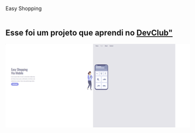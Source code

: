 <hi> Easy Shopping</h1>
<br>
<br>
<h2> Esse foi um projeto que aprendi no <a href="rodolfomori.com.br/devclub">DevClub"</a></h2>

<img src="https://github.com/alexsteixeira00/DEVCLUB/blob/main/Easy%20Shopping/assets/desktop.png?raw=true"/>
